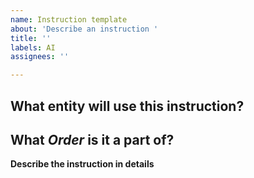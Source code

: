 ```yaml
---
name: Instruction template
about: 'Describe an instruction '
title: ''
labels: AI
assignees: ''

---
```


**What entity will use this instruction?** 
- 
**What *Order* is it a part of?** 
- 
**Describe the instruction in details**
